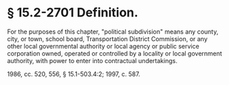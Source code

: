 # § 15.2-2701 Definition.

<p>For the purposes of this chapter, "political subdivision" means any county, city, or town, school board, Transportation District Commission, or any other local governmental authority or local agency or public service corporation owned, operated or controlled by a locality or local government authority, with power to enter into contractual undertakings.</p><p>1986, cc. 520, 556, § 15.1-503.4:2; 1997, c. 587.</p>